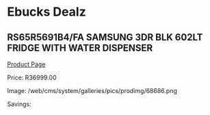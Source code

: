 
# Ebucks Dealz
## RS65R5691B4/FA SAMSUNG 3DR BLK 602LT FRIDGE WITH WATER DISPENSER
[Product Page](https://www.ebucks.com/web/shop/productSelected.do?prodId=1094253916&catId=704986856)

Price: R36999.00

Image: /web/cms/system/galleries/pics/prodimg/68686.png

Savings: 


	